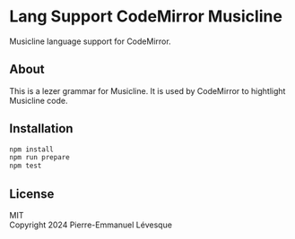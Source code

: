 # Lang Support CodeMirror Musicline

Musicline language support for CodeMirror.

## About

This is a lezer grammar for Musicline. It is used by CodeMirror to
hightlight Musicline code.

## Installation

```sh
npm install
npm run prepare
npm test
```

## License

MIT\
Copyright 2024 Pierre-Emmanuel Lévesque
